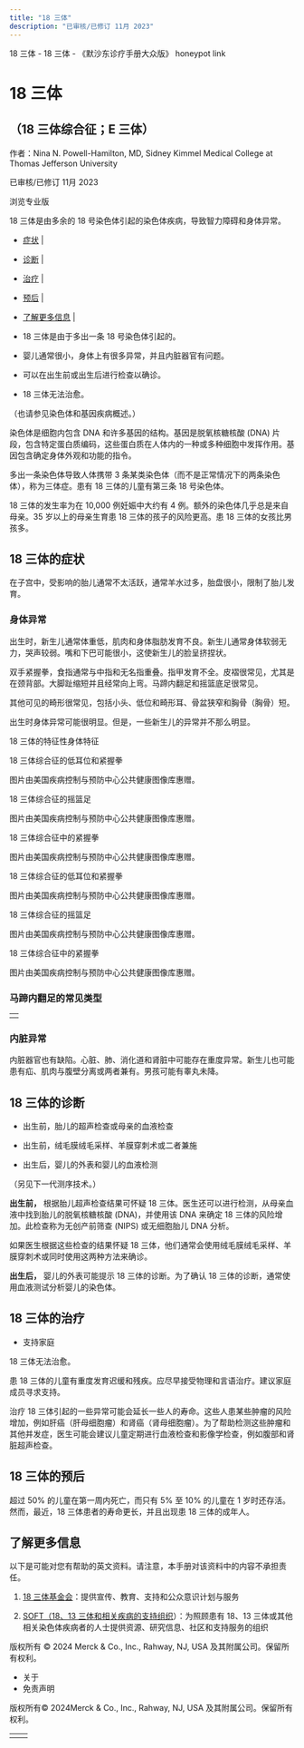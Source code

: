 ```yaml
---
title: "18 三体"
description: "已审核/已修订 11月 2023"
---
```


﻿18 三体 - 18 三体 - 《默沙东诊疗手册大众版》 honeypot link

# 18 三体

## （18 三体综合征；E 三体）

作者：Nina N. Powell-Hamilton, MD, Sidney Kimmel Medical College at Thomas Jefferson
University

已审核/已修订 11月 2023

浏览专业版

18 三体是由多余的 18 号染色体引起的染色体疾病，导致智力障碍和身体异常。

- [症状](#症状_v28579799_zh) \|
- [诊断](#诊断_v28579824_zh) \|
- [治疗](#治疗_v28579839_zh) \|
- [预后](#预后_v86115247_zh) \|
- [了解更多信息](#了解更多信息_v28579845_zh) \|

- 18 三体是由于多出一条 18 号染色体引起的。

- 婴儿通常很小，身体上有很多异常，并且内脏器官有问题。

- 可以在出生前或出生后进行检查以确诊。

- 18 三体无法治愈。


（也请参见染色体和基因疾病概述。）

染色体是细胞内包含 DNA 和许多基因的结构。基因是脱氧核糖核酸 (DNA) 片段，包含特定蛋白质编码，这些蛋白质在人体内的一种或多种细胞中发挥作用。基因包含确定身体外观和功能的指令。

多出一条染色体导致人体携带 3 条某类染色体（而不是正常情况下的两条染色体），称为三体症。患有 18 三体的儿童有第三条 18 号染色体。

18 三体的发生率为在 10,000 例妊娠中大约有 4 例。额外的染色体几乎总是来自母亲。35 岁以上的母亲生育患 18 三体的孩子的风险更高。患 18 三体的女孩比男孩多。

## 18 三体的症状

在子宫中，受影响的胎儿通常不太活跃，通常羊水过多，胎盘很小，限制了胎儿发育。

### 身体异常

出生时，新生儿通常体重低，肌肉和身体脂肪发育不良。新生儿通常身体软弱无力，哭声较弱。嘴和下巴可能很小，这使新生儿的脸呈挤捏状。

双手紧握拳，食指通常与中指和无名指重叠。指甲发育不全。皮褶很常见，尤其是在颈背部。大脚趾缩短并且经常向上弯。马蹄内翻足和摇篮底足很常见。

其他可见的畸形很常见，包括小头、低位和畸形耳、骨盆狭窄和胸骨（胸骨）短。

出生时身体异常可能很明显。但是，一些新生儿的异常并不那么明显。

18 三体的特征性身体特征



18 三体综合征的低耳位和紧握拳

图片由美国疾病控制与预防中心公共健康图像库惠赠。



18 三体综合征的摇篮足

图片由美国疾病控制与预防中心公共健康图像库惠赠。



18 三体综合征中的紧握拳

图片由美国疾病控制与预防中心公共健康图像库惠赠。



18 三体综合征的低耳位和紧握拳

图片由美国疾病控制与预防中心公共健康图像库惠赠。



18 三体综合征的摇篮足

图片由美国疾病控制与预防中心公共健康图像库惠赠。



18 三体综合征中的紧握拳

图片由美国疾病控制与预防中心公共健康图像库惠赠。

### 马蹄内翻足的常见类型

|     |
| --- |
|  |

### 内脏异常

内脏器官也有缺陷。心脏、肺、消化道和肾脏中可能存在重度异常。新生儿也可能患有疝、肌肉与腹壁分离或两者兼有。男孩可能有睾丸未降。

## 18 三体的诊断

- 出生前，胎儿的超声检查或母亲的血液检查

- 出生前，绒毛膜绒毛采样、羊膜穿刺术或二者兼施

- 出生后，婴儿的外表和婴儿的血液检测


（另见下一代测序技术。）

**出生前，** 根据胎儿超声检查结果可怀疑 18 三体。医生还可以进行检测，从母亲血液中找到胎儿的脱氧核糖核酸 (DNA)，并使用该 DNA 来确定 18 三体的风险增加。此检查称为无创产前筛查 (NIPS) 或无细胞胎儿 DNA 分析。

如果医生根据这些检查的结果怀疑 18 三体，他们通常会使用绒毛膜绒毛采样、羊膜穿刺术或同时使用这两种方法来确诊。

**出生后，** 婴儿的外表可能提示 18 三体的诊断。为了确认 18 三体的诊断，通常使用血液测试分析婴儿的染色体。

## 18 三体的治疗

- 支持家庭


18 三体无法治愈。

患 18 三体的儿童有重度发育迟缓和残疾。应尽早接受物理和言语治疗。建议家庭成员寻求支持。

治疗 18 三体引起的一些异常可能会延长一些人的寿命。这些人患某些肿瘤的风险增加，例如肝癌（肝母细胞瘤）和肾癌（肾母细胞瘤）。为了帮助检测这些肿瘤和其他并发症，医生可能会建议儿童定期进行血液检查和影像学检查，例如腹部和肾脏超声检查。

## 18 三体的预后

超过 50% 的儿童在第一周内死亡，而只有 5% 至 10% 的儿童在 1 岁时还存活。然而，最近，18 三体患者的寿命更长，并且出现患 18 三体的成年人。

## 了解更多信息

以下是可能对您有帮助的英文资料。请注意，本手册对该资料中的内容不承担责任。

1. [18 三体基金会](http://www.trisomy18.org/site/PageServer?pagename=homepage)：提供宣传、教育、支持和公众意识计划与服务

2. [SOFT（18、13 三体和相关疾病的支持组织](https://trisomy.org/)）：为照顾患有 18、13 三体或其他相关染色体疾病者的人士提供资源、研究信息、社区和支持服务的组织




版权所有 © 2024
Merck & Co., Inc., Rahway, NJ, USA 及其附属公司。保留所有权利。

- 关于
- 免责声明

版权所有© 2024Merck & Co., Inc., Rahway, NJ, USA 及其附属公司。保留所有权利。

|     |     |
| --- | --- |
|  |  |